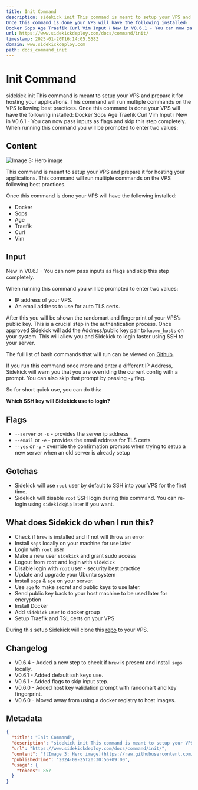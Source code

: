 ```yaml
---
title: Init Command
description: sidekick init This command is meant to setup your VPS and prepare it for hosting your applications. This command will run multiple commands on the VPS following best practices.
Once this command is done your VPS will have the following installed:
Docker Sops Age Traefik Curl Vim Input ℹ️ New in V0.6.1 - You can now pass inputs as flags and skip this step completely. When running this command you will be prompted to enter two values:
url: https://www.sidekickdeploy.com/docs/command/init/
timestamp: 2025-01-20T16:14:05.558Z
domain: www.sidekickdeploy.com
path: docs_command_init
---
```


# Init Command


sidekick init This command is meant to setup your VPS and prepare it for hosting your applications. This command will run multiple commands on the VPS following best practices.
Once this command is done your VPS will have the following installed:
Docker Sops Age Traefik Curl Vim Input ℹ️ New in V0.6.1 - You can now pass inputs as flags and skip this step completely. When running this command you will be prompted to enter two values:


## Content

![Image 3: Hero image](https://raw.githubusercontent.com/MightyMoud/sidekick/main/demo/imgs/init.png)

This command is meant to setup your VPS and prepare it for hosting your applications. This command will run multiple commands on the VPS following best practices.

Once this command is done your VPS will have the following installed:

*   Docker
*   Sops
*   Age
*   Traefik
*   Curl
*   Vim

Input[](https://www.sidekickdeploy.com/docs/command/init/#input)
----------------------------------------------------------------

New in V0.6.1 - You can now pass inputs as flags and skip this step completely.

When running this command you will be prompted to enter two values:

*   IP address of your VPS.
*   An email address to use for auto TLS certs.

After this you will be shown the randomart and fingerprint of your VPS’s public key. This is a crucial step in the authentication process. Once approved Sidekick will add the Address/public key pair to `known_hosts` on your system. This will allow you and Sidekick to login faster using SSH to your server.

The full list of bash commands that will run can be viewed on [Github](https://github.com/MightyMoud/sidekick/blob/main/utils/stages.go).

If you run this command once more and enter a different IP Address, Sidekick will warn you that you are overriding the current config with a prompt. You can also skip that prompt by passing `-y` flag.

So for short quick use, you can do this:

**Which SSH key will Sidekick use to login?**

Flags[](https://www.sidekickdeploy.com/docs/command/init/#flags)
----------------------------------------------------------------

*   `--server` or `-s` - provides the server ip address
*   `--email` or `-e` - provides the email address for TLS certs
*   `--yes` or `-y` - override the confirmation prompts when trying to setup a new server when an old server is already setup

Gotchas[](https://www.sidekickdeploy.com/docs/command/init/#gotchas)
--------------------------------------------------------------------

*   Sidekick will use `root` user by default to SSH into your VPS for the first time.
*   Sidekick will disable `root` SSH login during this command. You can re-login using `sidekick@ip` later if you want.

What does Sidekick do when I run this?[](https://www.sidekickdeploy.com/docs/command/init/#what-does-sidekick-do-when-i-run-this)
---------------------------------------------------------------------------------------------------------------------------------

*   Check if `brew` is installed and if not will throw an error
*   Install `sops` locally on your machine for use later
*   Login with `root` user
*   Make a new user `sidekick` and grant sudo access
*   Logout from `root` and login with `sidekick`
*   Disable login with `root` user - security best practice
*   Update and upgrade your Ubuntu system
*   Install `sops` & `age` on your server.
*   Use `age` to make secret and public keys to use later.
*   Send public key back to your host machine to be used later for encryption
*   Install Docker
*   Add `sidekick` user to docker group
*   Setup Traefik and TSL certs on your VPS

During this setup Sidekick will clone this [repo](https://www.github.com/mightymoud/sidekick-traefik) to your VPS.

Changelog[](https://www.sidekickdeploy.com/docs/command/init/#changelog)
------------------------------------------------------------------------

*   V0.6.4 - Added a new step to check if `brew` is present and install `sops` locally.
*   V0.6.1 - Added default ssh keys use.
*   V0.6.1 - Added flags to skip input step.
*   V0.6.0 - Added host key validation prompt with randomart and key fingerprint.
*   V0.6.0 - Moved away from using a docker registry to host images.

## Metadata

```json
{
  "title": "Init Command",
  "description": "sidekick init This command is meant to setup your VPS and prepare it for hosting your applications. This command will run multiple commands on the VPS following best practices.\nOnce this command is done your VPS will have the following installed:\nDocker Sops Age Traefik Curl Vim Input ℹ️ New in V0.6.1 - You can now pass inputs as flags and skip this step completely. When running this command you will be prompted to enter two values:",
  "url": "https://www.sidekickdeploy.com/docs/command/init/",
  "content": "![Image 3: Hero image](https://raw.githubusercontent.com/MightyMoud/sidekick/main/demo/imgs/init.png)\n\nThis command is meant to setup your VPS and prepare it for hosting your applications. This command will run multiple commands on the VPS following best practices.\n\nOnce this command is done your VPS will have the following installed:\n\n*   Docker\n*   Sops\n*   Age\n*   Traefik\n*   Curl\n*   Vim\n\nInput[](https://www.sidekickdeploy.com/docs/command/init/#input)\n----------------------------------------------------------------\n\nNew in V0.6.1 - You can now pass inputs as flags and skip this step completely.\n\nWhen running this command you will be prompted to enter two values:\n\n*   IP address of your VPS.\n*   An email address to use for auto TLS certs.\n\nAfter this you will be shown the randomart and fingerprint of your VPS’s public key. This is a crucial step in the authentication process. Once approved Sidekick will add the Address/public key pair to `known_hosts` on your system. This will allow you and Sidekick to login faster using SSH to your server.\n\nThe full list of bash commands that will run can be viewed on [Github](https://github.com/MightyMoud/sidekick/blob/main/utils/stages.go).\n\nIf you run this command once more and enter a different IP Address, Sidekick will warn you that you are overriding the current config with a prompt. You can also skip that prompt by passing `-y` flag.\n\nSo for short quick use, you can do this:\n\n**Which SSH key will Sidekick use to login?**\n\nFlags[](https://www.sidekickdeploy.com/docs/command/init/#flags)\n----------------------------------------------------------------\n\n*   `--server` or `-s` - provides the server ip address\n*   `--email` or `-e` - provides the email address for TLS certs\n*   `--yes` or `-y` - override the confirmation prompts when trying to setup a new server when an old server is already setup\n\nGotchas[](https://www.sidekickdeploy.com/docs/command/init/#gotchas)\n--------------------------------------------------------------------\n\n*   Sidekick will use `root` user by default to SSH into your VPS for the first time.\n*   Sidekick will disable `root` SSH login during this command. You can re-login using `sidekick@ip` later if you want.\n\nWhat does Sidekick do when I run this?[](https://www.sidekickdeploy.com/docs/command/init/#what-does-sidekick-do-when-i-run-this)\n---------------------------------------------------------------------------------------------------------------------------------\n\n*   Check if `brew` is installed and if not will throw an error\n*   Install `sops` locally on your machine for use later\n*   Login with `root` user\n*   Make a new user `sidekick` and grant sudo access\n*   Logout from `root` and login with `sidekick`\n*   Disable login with `root` user - security best practice\n*   Update and upgrade your Ubuntu system\n*   Install `sops` & `age` on your server.\n*   Use `age` to make secret and public keys to use later.\n*   Send public key back to your host machine to be used later for encryption\n*   Install Docker\n*   Add `sidekick` user to docker group\n*   Setup Traefik and TSL certs on your VPS\n\nDuring this setup Sidekick will clone this [repo](https://www.github.com/mightymoud/sidekick-traefik) to your VPS.\n\nChangelog[](https://www.sidekickdeploy.com/docs/command/init/#changelog)\n------------------------------------------------------------------------\n\n*   V0.6.4 - Added a new step to check if `brew` is present and install `sops` locally.\n*   V0.6.1 - Added default ssh keys use.\n*   V0.6.1 - Added flags to skip input step.\n*   V0.6.0 - Added host key validation prompt with randomart and key fingerprint.\n*   V0.6.0 - Moved away from using a docker registry to host images.",
  "publishedTime": "2024-09-25T20:30:56+09:00",
  "usage": {
    "tokens": 857
  }
}
```
